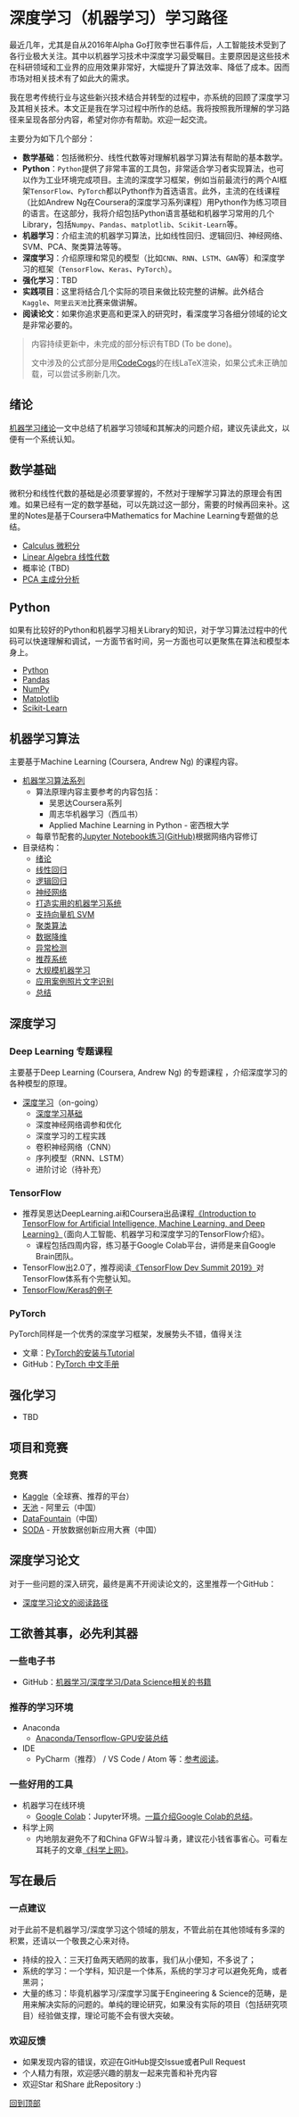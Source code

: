 # 深度学习（机器学习）学习路径

最近几年，尤其是自从2016年Alpha Go打败李世石事件后，人工智能技术受到了各行业极大关注。其中以机器学习技术中深度学习最受瞩目。主要原因是这些技术在科研领域和工业界的应用效果非常好，大幅提升了算法效率、降低了成本。因而市场对相关技术有了如此大的需求。

我在思考传统行业与这些新兴技术结合并转型的过程中，亦系统的回顾了深度学习及其相关技术。本文正是我在学习过程中所作的总结。我将按照我所理解的学习路径来呈现各部分内容，希望对你亦有帮助。欢迎一起交流。

主要分为如下几个部分：
* **数学基础**：包括微积分、线性代数等对理解机器学习算法有帮助的基本数学。
* **Python**：`Python`提供了非常丰富的工具包，非常适合学习者实现算法，也可以作为工业环境完成项目。主流的深度学习框架，例如当前最流行的两个AI框架`TensorFlow`、`PyTorch`都以Python作为首选语言。此外，主流的在线课程（比如Andrew Ng在Coursera的深度学习系列课程）用Python作为练习项目的语言。在这部分，我将介绍包括Python语言基础和机器学习常用的几个Library，包括`Numpy`、`Pandas`、`matplotlib`、`Scikit-Learn`等。
* **机器学习**：介绍主流的机器学习算法，比如线性回归、逻辑回归、神经网络、SVM、PCA、聚类算法等等。
* **深度学习**：介绍原理和常见的模型（比如`CNN`、`RNN`、`LSTM`、`GAN`等）和深度学习的框架（`TensorFlow`、`Keras`、`PyTorch`）。
* **强化学习**：TBD
* **实践项目**：这里将结合几个实际的项目来做比较完整的讲解。此外结合`Kaggle`、`阿里云天池`比赛来做讲解。
* **阅读论文**：如果你追求更高和更深入的研究时，看深度学习各细分领域的论文是非常必要的。

> 内容持续更新中，未完成的部分标识有TBD (To be done)。
>
> 文中涉及的公式部分是用[CodeCogs](https://codecogs.com/latex/eqneditor.php)的在线LaTeX渲染，如果公式未正确加载，可以尝试多刷新几次。

## 绪论
[机器学习绪论](machine-learning/machine-learning-intro.md)一文中总结了机器学习领域和其解决的问题介绍，建议先读此文，以便有一个系统认知。

## 数学基础
微积分和线性代数的基础是必须要掌握的，不然对于理解学习算法的原理会有困难。如果已经有一定的数学基础，可以先跳过这一部分，需要的时候再回来补。这里的Notes是基于Coursera中Mathematics for Machine Learning专题做的总结。
  * [Calculus 微积分](math/calculus.md)
  * [Linear Algebra 线性代数](math/linear-algebra.md)
  * 概率论 (TBD)
  * [PCA 主成分分析](math/pca.md)

## Python
如果有比较好的Python和机器学习相关Library的知识，对于学习算法过程中的代码可以快速理解和调试，一方面节省时间，另一方面也可以更聚焦在算法和模型本身上。
  * [Python](python/python-basic)
  * [Pandas](python/pandas)
  * [NumPy](python/numpy)
  * [Matplotlib](python/Matplotlib)
  * [Scikit-Learn](python/Sklearn)

## 机器学习算法
主要基于Machine Learning (Coursera, Andrew Ng) 的课程内容。
* [机器学习算法系列](machine-learning/README.md)
  * 算法原理内容主要参考的内容包括：
    * 吴恩达Coursera系列
    * 周志华机器学习（西瓜书）
    * Applied Machine Learning in Python - 密西根大学
  * 每章节配套的[Jupyter Notebook练习(GitHub)](https://github.com/loveunk/ml-ipynb)根据网络内容修订
* 目录结构：
  * [绪论](machine-learning/machine-learning-intro.md)
  * [线性回归](machine-learning/linear-regression.md)
  * [逻辑回归](machine-learning/logistic-regression.md)
  * [神经网络](machine-learning/neural-networks.md)
  * [打造实用的机器学习系统](machine-learning/advice-for-appying-and-system-design.md)
  * [支持向量机 SVM](machine-learning/svm.md)
  * [聚类算法](machine-learning/clustering.md)
  * [数据降维](machine-learning/dimension-reduction.md)
  * [异常检测](machine-learning/anomaly-detection.md)
  * [推荐系统](machine-learning/recommender-system.md)
  * [大规模机器学习](machine-learning/large-scale-machine-learning.md)
  * [应用案例照片文字识别](machine-learning/photo-ocr.md)
  * [总结](machine-learning/ssummary.md)

## 深度学习
### Deep Learning 专题课程
主要基于Deep Learning (Coursera, Andrew Ng) 的专题课程 ，介绍深度学习的各种模型的原理。
* [深度学习](deep-learning/README.md)（on-going）
  * [深度学习基础](deep-learning/deep-learning-basic.md)
  * 深度神经网络调参和优化
  * 深度学习的工程实践
  * 卷积神经网络（CNN）
  * 序列模型（RNN、LSTM）
  * 进阶讨论（待补充）

### TensorFlow 
* 推荐吴恩达DeepLearning.ai和Coursera出品课程[《Introduction to TensorFlow for Artificial Intelligence, Machine Learning, and Deep Learning》](https://www.coursera.org/learn/introduction-tensorflow)（面向人工智能、机器学习和深度学习的TensorFlow介绍》。
  * 课程包括四周内容，练习基于Google Colab平台，讲师是来自Google Brain团队。
* TensorFlow出2.0了，推荐阅读[《TensorFlow Dev Summit 2019》](https://zhuanlan.zhihu.com/p/60077966)对TensorFlow体系有个完整认知。
* [TensorFlow/Keras的例子](tensorflow)

### PyTorch
PyTorch同样是一个优秀的深度学习框架，发展势头不错，值得关注
* 文章：[PyTorch的安装与Tutorial](https://zhuanlan.zhihu.com/p/60526007)
* GitHub：[PyTorch 中文手册](https://github.com/zergtant/pytorch-handbook)

## 强化学习
* TBD

## 项目和竞赛
### 竞赛
* [Kaggle](competitions/kaggle.md)（全球赛、推荐的平台）
* [天池](https://tianchi.aliyun.com) - 阿里云（中国）
* [DataFountain](https://www.datafountain.cn/)（中国）
* [SODA](http://soda.shdataic.org.cn/) - 开放数据创新应用大赛（中国）

## 深度学习论文

对于一些问题的深入研究，最终是离不开阅读论文的，这里推荐一个GitHub：

* [深度学习论文的阅读路径](https://github.com/floodsung/Deep-Learning-Papers-Reading-Roadmap)

## 工欲善其事，必先利其器
### 一些电子书
* GitHub：[机器学习/深度学习/Data Science相关的书籍](https://github.com/loveunk/Deep-learning-books)

### 推荐的学习环境
* Anaconda
  * [Anaconda/Tensorflow-GPU安装总结](https://zhuanlan.zhihu.com/p/58607298)
* IDE
  * PyCharm（推荐） / VS Code / Atom 等：[参考阅读](https://zhuanlan.zhihu.com/p/58178996)。

### 一些好用的工具
* 机器学习在线环境
  * [Google Colab](https://colab.research.google.com)：Jupyter环境。[一篇介绍Google Colab的总结](https://zhuanlan.zhihu.com/p/57759598)。
* 科学上网
  * 内地朋友避免不了和China GFW斗智斗勇，建议花小钱省事省心。可看左耳耗子的文章[《科学上网》](https://github.com/haoel/haoel.github.io)。

## 写在最后

### 一点建议

对于此前不是机器学习/深度学习这个领域的朋友，不管此前在其他领域有多深的积累，还请以一个敬畏之心来对待。

* 持续的投入：三天打鱼两天晒网的故事，我们从小便知，不多说了；
* 系统的学习：一个学科，知识是一个体系，系统的学习才可以避免死角，或者黑洞；
* 大量的练习：毕竟机器学习/深度学习属于Engineering & Science的范畴，是用来解决实际的问题的。单纯的理论研究，如果没有实际的项目（包括研究项目）经验做支撑，理论可能不会有很大突破。

### 欢迎反馈
* 如果发现内容的错误，欢迎在GitHub提交Issue或者Pull Request
* 个人精力有限，欢迎感兴趣的朋友一起来完善和补充内容
* 欢迎Star 和Share 此Repository :)

[回到顶部](#深度学习机器学习学习路径)